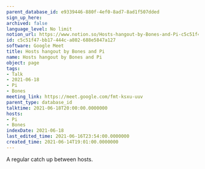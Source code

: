 ```yaml
---
parent_database_id: e9339446-880f-4ef0-8ad7-8ad1f507dded
sign_up_here: 
archived: false
language_level: No limit
notion_url: https://www.notion.so/Hosts-hangout-by-Bones-and-Pi-c5c51f47bb17444ca802688e5847a127
id: c5c51f47-bb17-444c-a802-688e5847a127
software: Google Meet
title: Hosts hangout by Bones and Pi
name: Hosts hangout by Bones and Pi
object: page
tags:
- Talk
- 2021-06-18
- Pi
- Bones
meeting_link: https://meet.google.com/fmt-ksxu-uuv
parent_type: database_id
talktime: 2021-06-18T20:00:00.0000000
hosts:
- Pi
- Bones
indexDate: 2021-06-18
last_edited_time: 2021-06-16T23:54:00.0000000
created_time: 2021-06-14T19:01:00.0000000
---
```


A regular catch up between hosts.


